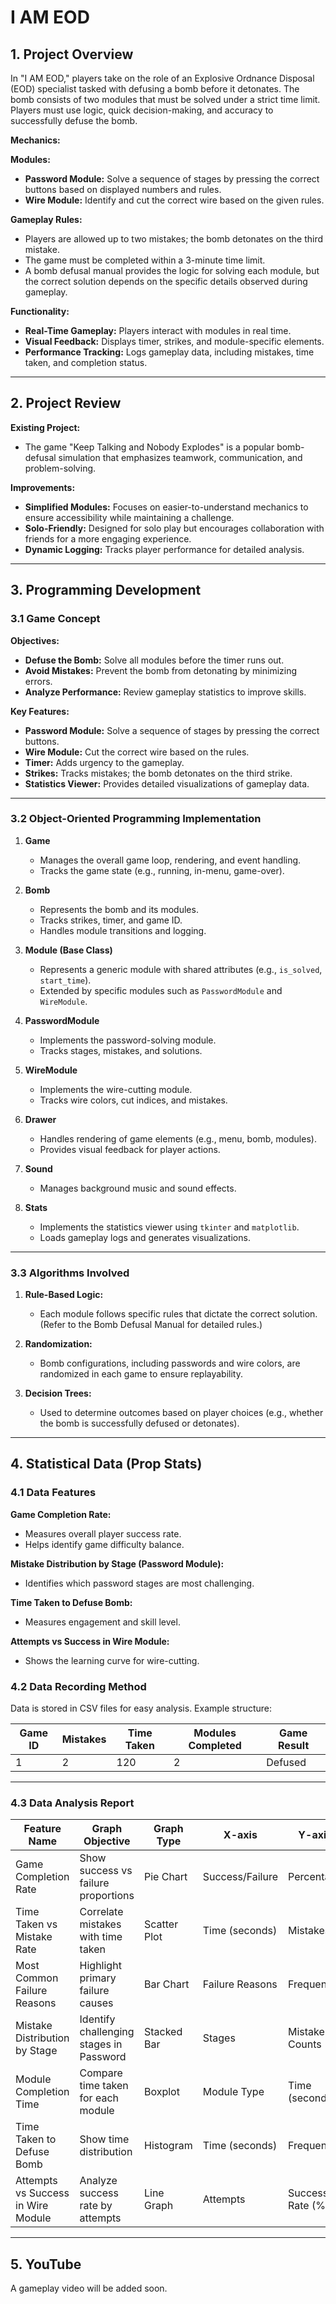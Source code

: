 # I AM EOD

## 1. Project Overview

In "I AM EOD," players take on the role of an Explosive Ordnance Disposal (EOD) specialist tasked with defusing a bomb before it detonates. The bomb consists of two modules that must be solved under a strict time limit. Players must use logic, quick decision-making, and accuracy to successfully defuse the bomb.

**Mechanics:**

**Modules:**

- **Password Module:** Solve a sequence of stages by pressing the correct buttons based on displayed numbers and rules.
- **Wire Module:** Identify and cut the correct wire based on the given rules.

**Gameplay Rules:**

- Players are allowed up to two mistakes; the bomb detonates on the third mistake.
- The game must be completed within a 3-minute time limit.
- A bomb defusal manual provides the logic for solving each module, but the correct solution depends on the specific details observed during gameplay.

**Functionality:**

- **Real-Time Gameplay:** Players interact with modules in real time.
- **Visual Feedback:** Displays timer, strikes, and module-specific elements.
- **Performance Tracking:** Logs gameplay data, including mistakes, time taken, and completion status.

---

## 2. Project Review

**Existing Project:**

- The game "Keep Talking and Nobody Explodes" is a popular bomb-defusal simulation that emphasizes teamwork, communication, and problem-solving.

**Improvements:**

- **Simplified Modules:** Focuses on easier-to-understand mechanics to ensure accessibility while maintaining a challenge.
- **Solo-Friendly:** Designed for solo play but encourages collaboration with friends for a more engaging experience.
- **Dynamic Logging:** Tracks player performance for detailed analysis.

---

## 3. Programming Development

### 3.1 Game Concept

**Objectives:**

- **Defuse the Bomb:** Solve all modules before the timer runs out.
- **Avoid Mistakes:** Prevent the bomb from detonating by minimizing errors.
- **Analyze Performance:** Review gameplay statistics to improve skills.

**Key Features:**

- **Password Module:** Solve a sequence of stages by pressing the correct buttons.
- **Wire Module:** Cut the correct wire based on the rules.
- **Timer:** Adds urgency to the gameplay.
- **Strikes:** Tracks mistakes; the bomb detonates on the third strike.
- **Statistics Viewer:** Provides detailed visualizations of gameplay data.

---

### 3.2 Object-Oriented Programming Implementation

1. **Game**

   - Manages the overall game loop, rendering, and event handling.
   - Tracks the game state (e.g., running, in-menu, game-over).

2. **Bomb**

   - Represents the bomb and its modules.
   - Tracks strikes, timer, and game ID.
   - Handles module transitions and logging.

3. **Module (Base Class)**

   - Represents a generic module with shared attributes (e.g., `is_solved`, `start_time`).
   - Extended by specific modules such as `PasswordModule` and `WireModule`.

4. **PasswordModule**

   - Implements the password-solving module.
   - Tracks stages, mistakes, and solutions.

5. **WireModule**

   - Implements the wire-cutting module.
   - Tracks wire colors, cut indices, and mistakes.

6. **Drawer**

   - Handles rendering of game elements (e.g., menu, bomb, modules).
   - Provides visual feedback for player actions.

7. **Sound**

   - Manages background music and sound effects.

8. **Stats**
   - Implements the statistics viewer using `tkinter` and `matplotlib`.
   - Loads gameplay logs and generates visualizations.

---

### 3.3 Algorithms Involved

1. **Rule-Based Logic:**

   - Each module follows specific rules that dictate the correct solution. (Refer to the Bomb Defusal Manual for detailed rules.)

2. **Randomization:**

   - Bomb configurations, including passwords and wire colors, are randomized in each game to ensure replayability.

3. **Decision Trees:**
   - Used to determine outcomes based on player choices (e.g., whether the bomb is successfully defused or detonates).

---

## 4. Statistical Data (Prop Stats)

### 4.1 Data Features

**Game Completion Rate:**

- Measures overall player success rate.
- Helps identify game difficulty balance.

**Mistake Distribution by Stage (Password Module):**

- Identifies which password stages are most challenging.

**Time Taken to Defuse Bomb:**

- Measures engagement and skill level.

**Attempts vs Success in Wire Module:**

- Shows the learning curve for wire-cutting.

### 4.2 Data Recording Method

Data is stored in CSV files for easy analysis. Example structure:

| Game ID | Mistakes | Time Taken | Modules Completed | Game Result |
| ------- | -------- | ---------- | ----------------- | ----------- |
| 1       | 2        | 120        | 2                 | Defused     |

---

### 4.3 Data Analysis Report

| Feature Name                       | Graph Objective                         | Graph Type   | X-axis          | Y-axis           |
| ---------------------------------- | --------------------------------------- | ------------ | --------------- | ---------------- |
| Game Completion Rate               | Show success vs failure proportions     | Pie Chart    | Success/Failure | Percentage       |
| Time Taken vs Mistake Rate         | Correlate mistakes with time taken      | Scatter Plot | Time (seconds)  | Mistakes         |
| Most Common Failure Reasons        | Highlight primary failure causes        | Bar Chart    | Failure Reasons | Frequency        |
| Mistake Distribution by Stage      | Identify challenging stages in Password | Stacked Bar  | Stages          | Mistake Counts   |
| Module Completion Time             | Compare time taken for each module      | Boxplot      | Module Type     | Time (seconds)   |
| Time Taken to Defuse Bomb          | Show time distribution                  | Histogram    | Time (seconds)  | Frequency        |
| Attempts vs Success in Wire Module | Analyze success rate by attempts        | Line Graph   | Attempts        | Success Rate (%) |

---

## 5. YouTube

A gameplay video will be added soon.
